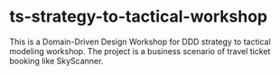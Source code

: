 # ts-strategy-to-tactical-workshop
This is a Domain-Driven Design Workshop for DDD strategy to tactical modeling workshop. The project is a business scenario of travel ticket booking like SkyScanner.
